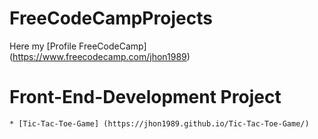 # FreeCodeCampProjects
Here my [Profile FreeCodeCamp] (https://www.freecodecamp.com/jhon1989)


# Front-End-Development Project
    * [Tic-Tac-Toe-Game] (https://jhon1989.github.io/Tic-Tac-Toe-Game/)



